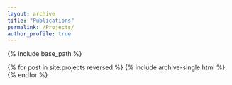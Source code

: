 ```yaml
---
layout: archive
title: "Publications"
permalink: /Projects/
author_profile: true
---
```


{% include base_path %}

{% for post in site.projects reversed %}
  {% include archive-single.html %}
{% endfor %}
